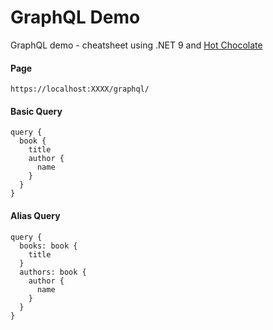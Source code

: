 
# GraphQL Demo

GraphQL demo - cheatsheet using .NET 9 and [Hot Chocolate](https://chillicream.com/docs/hotchocolate/v13)

#### Page
`https://localhost:XXXX/graphql/`

#### Basic Query
```
query {
  book {
    title
    author {
      name
    }
  }
}
```


#### Alias Query
```
query {
  books: book {
    title
  }
  authors: book {
    author {
      name
    }
  }
}
```